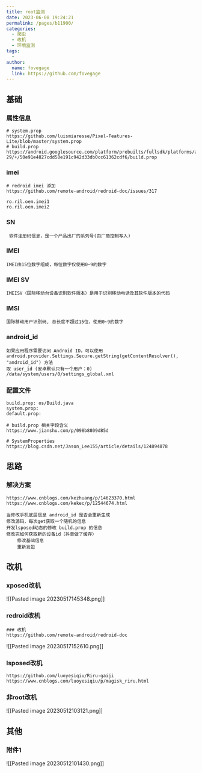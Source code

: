 ```yaml
---
title: root监测
date: 2023-06-08 19:24:21
permalink: /pages/b11900/
categories:
  - 爬虫
  - 改机
  - 环境监测
tags:
  -
author:
  name: fovegage
  link: https://github.com/fovegage
---
```


## 基础

### 属性信息

```
# system.prop
https://github.com/luismiaresse/Pixel-Features-Lite/blob/master/system.prop
# build.prop
https://android.googlesource.com/platform/prebuilts/fullsdk/platforms/android-29/+/50e91e4827cdd58e191c942d33db0cc61362cdf6/build.prop
```

### imei

```
# redroid imei 添加
https://github.com/remote-android/redroid-doc/issues/317

ro.ril.oem.imei1
ro.ril.oem.imei2
```

### SN

```
 软件注册码信息，是一个产品出厂的系列号(由厂商控制写入)
```

### IMEI

```
IMEI由15位数字组成，每位数字仅使用0~9的数字
```

### IMEI SV

```
IMEISV（国际移动台设备识别软件版本）是用于识别移动电话及其软件版本的代码
```

### IMSI

```
国际移动用户识别码, 总长度不超过15位，使用0~9的数字 
```

### android_id

```
如果应用程序需要访问 Android ID，可以使用 android.provider.Settings.Secure.getString(getContentResolver(), "android_id") 方法
取 user_id (安卓默认只有一个用户：0)
/data/system/users/0/settings_global.xml
```

### 配置文件

```
build.prop: os/Build.java
system.prop: 
default.prop:

# build.prop 相关字段含义
https://www.jianshu.com/p/098b8809d85d

# SystemProperties
https://blog.csdn.net/Jason_Lee155/article/details/124894878
```

## 思路

### 解决方案

```
https://www.cnblogs.com/kezhuang/p/14623370.html
https://www.cnblogs.com/kekec/p/12544674.html

当修改手机底层信息 android_id 是否会重新生成
修改源码，每次get获取一个随机的信息
开发lsposed动态的修改 build.prop 的信息
修改完如何获取新的设备id（抖音做了缓存）
	修改基础信息
	重新发包
```

## 改机

### xposed改机

![[Pasted image 20230517145348.png]]

### redroid改机

```
### 改机
https://github.com/remote-android/redroid-doc
```

![[Pasted image 20230517152610.png]]

### lsposed改机

```
https://github.com/luoyesiqiu/Riru-gaiji
https://www.cnblogs.com/luoyesiqiu/p/magisk_riru.html
```

### 非root改机

![[Pasted image 20230512103121.png]]

## 其他

### 附件1

![[Pasted image 20230512101430.png]]


